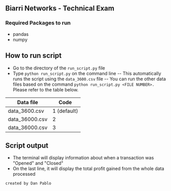 
## Biarri Networks - Technical Exam

  

### Required Packages to run
-	pandas
-	numpy

## How to run script
- Go to the directory of the `run_script.py` file
- Type `python run_script.py` on the command line
-- This automatically runs the script using the `data_3600.csv` file
-- You can run the other data files based on the command 
`python run_script.py <FILE NUMBER>.` Please refer to the table below.

| Data file      	| Code 	|
|----------------	|------	|
| data_3600.csv  	| 1  (default)	|
| data_36000.csv 	| 2    	|
| data_36000.csv 	| 3    	|

## Script output
- The terminal will display information about when a transaction was "Opened" and "Closed"
- On the last line, it will display the total profit gained from the whole data processed



`created by Dan Pablo`